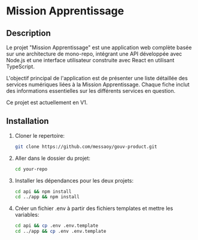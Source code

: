 # Mission Apprentissage



## Description

Le projet "Mission Apprentissage" est une application web complète basée sur une architecture de mono-repo, intégrant une API développée avec Node.js et une interface utilisateur construite avec React en utilisant TypeScript.

L'objectif principal de l'application est de présenter une liste détaillée des services numériques liées à la Mission Apprentissage. Chaque fiche inclut des informations essentielles sur les différents services en question.

   Ce projet est actuellement en V1.
## Installation

1. Cloner le repertoire:
   ```bash
   git clone https://github.com/messaoy/gouv-product.git
   ```
2. Aller dans le dossier du projet:
   ```bash
   cd your-repo
   ```
3. Installer les dépendances pour les deux projets:
   ```bash
   cd api && npm install
   cd ../app && npm install
   ```

4. Créer un fichier .env à partir des fichiers templates et mettre les variables:
   ```bash
   cd api && cp .env .env.template
   cd ../app && cp .env .env.template
   ```
